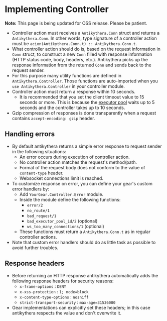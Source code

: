 # Implementing Controller

**Note:** This page is being updated for OSS release. Please be patient.

- Controller action must receives a `Antikythera.Conn` struct and returns a `Antikythera.Conn`.
  In other words, type signature of a controller action must be `acion(Antikythera.Conn.t) :: Antikythera.Conn.t`.
- What controller action should do is, based on the request information in `Conn` struct,
  to construct a new `Conn` filled with response information (HTTP status code, body, headers, etc.).
  Antikythera picks up the response information from the returned `Conn` and sends back to the request sender.
- For this purpose many utility functions are defined in `Antikythera.Controller`.
  Those functions are auto-imported when you `use Antikythera.Controller` in your controller module.
- Controller action must return a response within 10 seconds.
    - It is recommended that you set the client timeout value to 15 seconds or more. This is because the [executor pool](https://hexdocs.pm/antikythera/executor_pool.html) waits up to 5 seconds and the controller takes up to 10 seconds.
- Gzip compression of responses is done transparently when a request contains `accept-encoding: gzip` header.

## Handling errors

- By default antikythera returns a simple error response to request sender in the following situations:
    - An error occurs during execution of controller action.
    - No controller action matches the request's method/path.
    - Format of the request body does not conform to the value of `content-type` header.
    - Websocket connections limit is reached.
- To customize response on error, you can define your gear's custom error handlers by:
    - Add `YourGear.Controller.Error` module.
    - Inside the module define the following functions:
        - `error/2`
        - `no_route/1`
        - `bad_request/1`
        - `bad_executor_pool_id/2` (optional)
        - `ws_too_many_connections/1` (optional)
    - These functions must return a `Antikythera.Conn.t` as in regular controller actions.
- Note that custom error handlers should do as little task as possible to avoid further troubles.

## Response headers

- Before returning an HTTP response antikythera automatically adds the following response headers for security reasons:
    - `x-frame-options` : `DENY`
    - `x-xss-protection` : `1; mode=block`
    - `x-content-type-options` : `nosniff`
    - `strict-transport-security` : `max-age=31536000`
- Gear implementations can explicitly set these headers;
  in this case antikythera respects the value and don't overwrite it.
